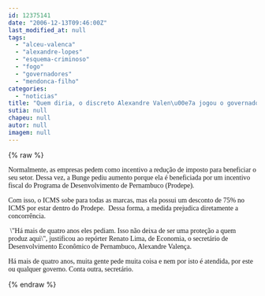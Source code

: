 ```yaml
---
id: 12375141
date: "2006-12-13T09:46:00Z"
last_modified_at: null
tags:
  - "alceu-valenca"
  - "alexandre-lopes"
  - "esquema-criminoso"
  - "fogo"
  - "governadores"
  - "mendonca-filho"
categories:
  - "noticias"
title: "Quem diria, o discreto Alexandre Valen\u00e7a jogou o governador Mendon\u00e7a Filho no fogo das margarinas"
sutia: null
chapeu: null
autor: null
imagem: null
---
```

{% raw %}
<p><FONT face=Verdana></FONT></p>
<p><P><FONT face=Verdana>Normalmente, as empresas pedem como incentivo a redução de imposto para beneficiar o seu setor. Dessa vez, a Bunge pediu aumento porque ela é beneficiada por um incentivo fiscal do Programa de Desenvolvimento de Pernambuco (Prodepe). </FONT></P></p>
<p><P><FONT face=Verdana>Com isso, o ICMS sobe para todas as marcas, mas ela possui um desconto de 75% no ICMS por estar dentro do Prodepe. &nbsp;Dessa forma, a medida prejudica diretamente a concorrência.</FONT></P></p>
<p><P><FONT face=Verdana>&nbsp;\"Há mais de quatro anos eles pediam. Isso não deixa de ser uma proteção a quem produz aqui\", justificou ao repórter Renato Lima, de Economia, o secretário de Desenvolvimento Econômico de Pernambuco, Alexandre Valença. </FONT></P></p>
<p><P><FONT face=Verdana>Há mais de quatro anos, muita gente pede muita coisa e nem por isto é atendida, por este ou qualquer governo. Conta outra, secretário.</FONT></P> </p>
{% endraw %}